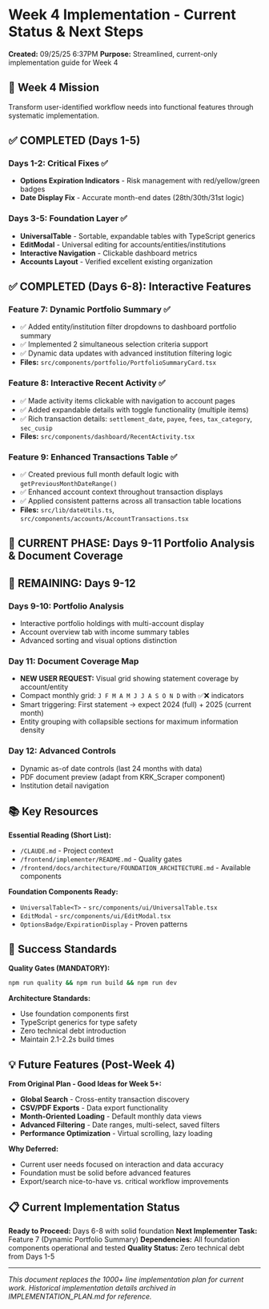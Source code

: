# Week 4 Implementation - Current Status & Next Steps

**Created:** 09/25/25 6:37PM
**Purpose:** Streamlined, current-only implementation guide for Week 4

## 🎯 Week 4 Mission
Transform user-identified workflow needs into functional features through systematic implementation.

## ✅ COMPLETED (Days 1-5)

### Days 1-2: Critical Fixes ✅
- **Options Expiration Indicators** - Risk management with red/yellow/green badges
- **Date Display Fix** - Accurate month-end dates (28th/30th/31st logic)

### Days 3-5: Foundation Layer ✅
- **UniversalTable<T>** - Sortable, expandable tables with TypeScript generics
- **EditModal** - Universal editing for accounts/entities/institutions
- **Interactive Navigation** - Clickable dashboard metrics
- **Accounts Layout** - Verified excellent existing organization

## ✅ COMPLETED (Days 6-8): Interactive Features

### Feature 7: Dynamic Portfolio Summary ✅
- ✅ Added entity/institution filter dropdowns to dashboard portfolio summary
- ✅ Implemented 2 simultaneous selection criteria support
- ✅ Dynamic data updates with advanced institution filtering logic
- **Files:** `src/components/portfolio/PortfolioSummaryCard.tsx`

### Feature 8: Interactive Recent Activity ✅
- ✅ Made activity items clickable with navigation to account pages
- ✅ Added expandable details with toggle functionality (multiple items)
- ✅ Rich transaction details: `settlement_date`, `payee`, `fees`, `tax_category`, `sec_cusip`
- **Files:** `src/components/dashboard/RecentActivity.tsx`

### Feature 9: Enhanced Transactions Table ✅
- ✅ Created previous full month default logic with `getPreviousMonthDateRange()`
- ✅ Enhanced account context throughout transaction displays
- ✅ Applied consistent patterns across all transaction table locations
- **Files:** `src/lib/dateUtils.ts`, `src/components/accounts/AccountTransactions.tsx`

## 🚧 CURRENT PHASE: Days 9-11 Portfolio Analysis & Document Coverage

## 🔮 REMAINING: Days 9-12

### Days 9-10: Portfolio Analysis
- Interactive portfolio holdings with multi-account display
- Account overview tab with income summary tables
- Advanced sorting and visual options distinction

### Day 11: Document Coverage Map
- **NEW USER REQUEST:** Visual grid showing statement coverage by account/entity
- Compact monthly grid: `J F M A M J J A S O N D` with ✅❌ indicators
- Smart triggering: First statement → expect 2024 (full) + 2025 (current month)
- Entity grouping with collapsible sections for maximum information density

### Day 12: Advanced Controls
- Dynamic as-of date controls (last 24 months with data)
- PDF document preview (adapt from KRK_Scraper component)
- Institution detail navigation

## 📚 Key Resources

**Essential Reading (Short List):**
- `/CLAUDE.md` - Project context
- `/frontend/implementer/README.md` - Quality gates
- `/frontend/docs/architecture/FOUNDATION_ARCHITECTURE.md` - Available components

**Foundation Components Ready:**
- `UniversalTable<T>` - `src/components/ui/UniversalTable.tsx`
- `EditModal` - `src/components/ui/EditModal.tsx`
- `OptionsBadge/ExpirationDisplay` - Proven patterns

## 🎯 Success Standards

**Quality Gates (MANDATORY):**
```bash
npm run quality && npm run build && npm run dev
```

**Architecture Standards:**
- Use foundation components first
- TypeScript generics for type safety
- Zero technical debt introduction
- Maintain 2.1-2.2s build times

## 💡 Future Features (Post-Week 4)

**From Original Plan - Good Ideas for Week 5+:**
- **Global Search** - Cross-entity transaction discovery
- **CSV/PDF Exports** - Data export functionality
- **Month-Oriented Loading** - Default monthly data views
- **Advanced Filtering** - Date ranges, multi-select, saved filters
- **Performance Optimization** - Virtual scrolling, lazy loading

**Why Deferred:**
- Current user needs focused on interaction and data accuracy
- Foundation must be solid before advanced features
- Export/search nice-to-have vs. critical workflow improvements

## 📋 Current Implementation Status

**Ready to Proceed:** Days 6-8 with solid foundation
**Next Implementer Task:** Feature 7 (Dynamic Portfolio Summary)
**Dependencies:** All foundation components operational and tested
**Quality Status:** Zero technical debt from Days 1-5

---

*This document replaces the 1000+ line implementation plan for current work. Historical implementation details archived in IMPLEMENTATION_PLAN.md for reference.*